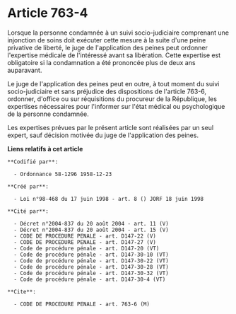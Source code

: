 # Article 763-4

Lorsque la personne condamnée à un suivi socio-judiciaire comprenant une injonction de soins doit exécuter cette mesure à la
suite d'une peine privative de liberté, le juge de l'application des peines peut ordonner l'expertise médicale de l'intéressé
avant sa libération. Cette expertise est obligatoire si la condamnation a été prononcée plus de deux ans auparavant.

Le juge de l'application des peines peut en outre, à tout moment du suivi socio-judiciaire et sans préjudice des dispositions
de l'article 763-6, ordonner, d'office ou sur réquisitions du procureur de la République, les expertises nécessaires pour
l'informer sur l'état médical ou psychologique de la personne condamnée.

Les expertises prévues par le présent article sont réalisées par un seul expert, sauf décision motivée du juge de
l'application des peines.

**Liens relatifs à cet article**

	**Codifié par**:

	  - Ordonnance 58-1296 1958-12-23

	**Créé par**:

	  - Loi n°98-468 du 17 juin 1998 - art. 8 () JORF 18 juin 1998

	**Cité par**:

	  - Décret n°2004-837 du 20 août 2004 - art. 11 (V)
	  - Décret n°2004-837 du 20 août 2004 - art. 15 (V)
	  - CODE DE PROCEDURE PENALE - art. D147-22 (V)
	  - CODE DE PROCEDURE PENALE - art. D147-27 (V)
	  - Code de procédure pénale - art. D147-20 (VT)
	  - Code de procédure pénale - art. D147-30-10 (VT)
	  - Code de procédure pénale - art. D147-30-22 (VT)
	  - Code de procédure pénale - art. D147-30-28 (VT)
	  - Code de procédure pénale - art. D147-30-32 (VT)
	  - Code de procédure pénale - art. D147-30-4 (VT)

	**Cite**:

	  - CODE DE PROCEDURE PENALE - art. 763-6 (M)
